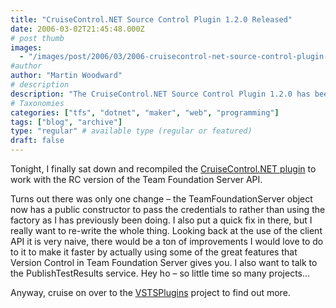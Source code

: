 ```yaml
---
title: "CruiseControl.NET Source Control Plugin 1.2.0 Released"
date: 2006-03-02T21:45:48.000Z
# post thumb
images:
  - "/images/post/2006/03/2006-cruisecontrol-net-source-control-plugin-1-2-0-released.jpg"
#author
author: "Martin Woodward"
# description
description: "The CruiseControl.NET Source Control Plugin 1.2.0 has been updated for compatibility with the RC version of Team Foundation Server API,."
# Taxonomies
categories: ["tfs", "dotnet", "maker", "web", "programming"]
tags: ["blog", "archive"]
type: "regular" # available type (regular or featured)
draft: false
---
```

Tonight, I finally sat down and recompiled the [CruiseControl.NET plugin](http://vstsplugins.sourceforge.net/) to work with the RC version of the Team Foundation Server API.  

Turns out there was only one change – the TeamFoundationServer object now has a public constructor to pass the credentials to rather than using the factory as I has previously been doing.  I also put a quick fix in there, but I really want to re-write the whole thing.  Looking back at the use of the client API it is very naive, there would be a ton of improvements I would love to do to it to make it faster by actually using some of the great features that Version Control in Team Foundation Server gives you.  I also want to talk to the PublishTestResults service.  Hey ho – so little time so many projects…

Anyway, cruise on over to the [VSTSPlugins](http://vstsplugins.sourceforge.net/) project to find out more.